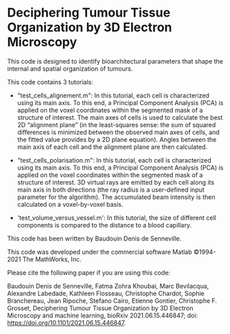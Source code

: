# Deciphering Tumour Tissue Organization by 3D Electron Microscopy

This code is designed to identify bioarchitectural parameters that shape the internal and spatial organization of tumours.

This code contains 3 tutorials:

- "test_cells_alignement.m": In this tutorial, each cell is characterized using its main axis. To this end, a Principal Component Analysis (PCA) is applied on the voxel coordinates within the segmented mask of a structure of interest. The main axes of cells is used to calculate the best 2D “alignment plane” (in the least-squares sense: the sum of squared differences is minimized between the observed main axes of cells, and the fitted value provides by a 2D plane equation). Angles between the main axis of each cell and the alignment plane are then calculated.

- "test_cells_polarisation.m": In this tutorial, each cell is characterized using its main axis. To this end, a Principal Component Analysis (PCA) is applied on the voxel coordinates within the segmented mask of a structure of interest. 3D virtual rays are emitted by each cell along its main axis in both directions (the ray radius is a user-defined input parameter for the algorithm). The accumulated beam intensity is then calculated on a voxel-by-voxel basis.

- 'test_volume_versus_vessel.m': In this tutorial, the size of different cell components is compared to the distance to a blood capillary.

This code has been written by Baudouin Denis de Senneville.

This code was developed under the commercial software Matlab ©1994-2021 The MathWorks, Inc.

Please cite the following paper if you are using this code:

Baudouin Denis de Senneville, Fatma Zohra Khoubai, Marc Bevilacqua, Alexandre Labedade, Kathleen Flosseau, Christophe Chardot, Sophie Branchereau, Jean Ripoche, Stefano Cairo, Etienne Gontier, Christophe F. Grosset,  Deciphering Tumour Tissue Organization by 3D Electron Microscopy and machine learning, bioRxiv 2021.06.15.446847; doi: https://doi.org/10.1101/2021.06.15.446847.
